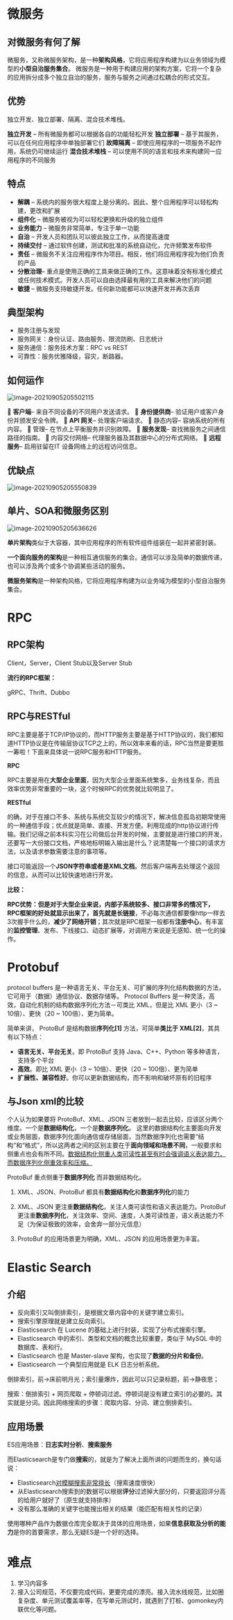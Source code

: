 # 微服务

## 对微服务有何了解

微服务，又称微服务架构，是一种**架构风格**，它将应用程序构建为以业务领域为模型的**小型自治服务集合**。
微服务是一种用于构建应用的架构方案，它将一个复杂的应用拆分成多个独立自治的服务，服务与服务之间通过松耦合的形式交互。

## 优势

独立开发、独立部署、隔离、混合技术堆栈。

**独立开发** – 所有微服务都可以根据各自的功能轻松开发
**独立部署** – 基于其服务，可以在任何应用程序中单独部署它们
**故障隔离** – 即使应用程序的一项服务不起作用，系统仍可继续运行
**混合技术堆栈** – 可以使用不同的语言和技术来构建同一应用程序的不同服务

## 特点

+ **解耦** – 系统内的服务很大程度上是分离的。因此，整个应用程序可以轻松构建，更改和扩展
+ **组件化** – 微服务被视为可以轻松更换和升级的独立组件
+ **业务能力** – 微服务非常简单，专注于单一功能
+ **自治** – 开发人员和团队可以彼此独立工作，从而提高速度
+ **持续交付** – 通过软件创建，测试和批准的系统自动化，允许频繁发布软件
+ **责任** – 微服务不关注应用程序作为项目。相反，他们将应用程序视为他们负责的产品
+ **分散治理**– 重点是使用正确的工具来做正确的工作。这意味着没有标准化模式或任何技术模式。开发人员可以自由选择最有用的工具来解决他们的问题
+ **敏捷** – 微服务支持敏捷开发。任何新功能都可以快速开发并再次丢弃

## 典型架构

+ 服务注册与发现
+ 服务网关：身份认证、路由服务、限流防刷、日志统计
+ 服务通信：服务技术方案：RPC vs REST
+ 可靠性：服务优雅降级，容灾，断路器。

## 如何运作

![image-20210905205502115](实习.assets/image-20210905205502115-1647863835697.png)

 **客户端**– 来自不同设备的不同用户发送请求。
 **身份提供商**– 验证用户或客户身份并颁发安全令牌。
 **API 网关**– 处理客户端请求。
 静态内容– 容纳系统的所有内容。
 管理– 在节点上平衡服务并识别故障。
 **服务发现**– 查找微服务之间通信路径的指南。
 内容交付网络– 代理服务器及其数据中心的分布式网络。
 **远程服务**– 启用驻留在IT 设备网络上的远程访问信息。

## 优缺点

![image-20210905205550839](实习.assets/image-20210905205550839.png)

## 单片、SOA和微服务区别

![image-20210905205636626](实习.assets/image-20210905205636626.png)

**单片架构**类似于大容器，其中应用程序的所有软件组件组装在一起并紧密封装。

**一个面向服务的架构**是一种相互通信服务的集合。通信可以涉及简单的数据传递，也可以涉及两个或多个协调某些活动的服务。

**微服务架构**是一种架构风格，它将应用程序构建为以业务域为模型的小型自治服务集合。

# RPC

## RPC架构

Client，Server，Client Stub以及Server Stub

**流行的RPC框架：**

gRPC、Thrift、Dubbo

## RPC与RESTful

RPC主要是基于TCP/IP协议的，而HTTP服务主要是基于HTTP协议的，我们都知道HTTP协议是在传输层协议TCP之上的，所以效率来看的话，RPC当然是要更胜一筹啦！下面来具体说一说RPC服务和HTTP服务。

**RPC**

RPC主要是用在**大型企业里面**，因为大型企业里面系统繁多，业务线复杂，而且效率优势非常重要的一块，这个时候RPC的优势就比较明显了。

**RESTful**

的确，对于在接口不多、系统与系统交互较少的情况下，解决信息孤岛初期常使用的一种通信手段；优点就是简单、直接、开发方便。利用现成的http协议进行传输。我们记得之前本科实习在公司做后台开发的时候，主要就是进行接口的开发，还要写一大份接口文档，严格地标明输入输出是什么？说清楚每一个接口的请求方法，以及请求参数需要注意的事项等。

接口可能返回一个**JSON字符串或者是XML文档**。然后客户端再去处理这个返回的信息，从而可以比较快速地进行开发。

**比较：**

**RPC优势：**但是对于大型企业来说，内部子系统较多、接口非常多的情况下，RPC框架的好处就显示出来了，首先就是**长链接**，不必每次通信都要像http一样去3次握手什么的，**减少了网络开销**；其次就是RPC框架一般都有**注册中心**，有丰富的**监控管理**、发布、下线接口、动态扩展等，对调用方来说是无感知、统一化的操作。

# Protobuf

protocol buffers 是一种语言无关、平台无关、可扩展的序列化结构数据的方法，它可用于（数据）通信协议、数据存储等。
Protocol Buffers 是一种灵活，高效，自动化机制的结构数据序列化方法－可类比 XML，但是比 XML 更小（3 ~ 10倍）、更快（20 ~ 100倍）、更为简单。

简单来讲， ProtoBuf 是结构数据**序列化[1]** 方法，可简单**类比于 XML[2]**，其具有以下特点：

- **语言无关、平台无关**。即 ProtoBuf 支持 Java、C++、Python 等多种语言，支持多个平台
- **高效**。即比 XML 更小（3 ~ 10倍）、更快（20 ~ 100倍）、更为简单
- **扩展性、兼容性好**。你可以更新数据结构，而不影响和破坏原有的旧程序

## 与Json xml的比较

个人认为如果要将 ProtoBuf、XML、JSON 三者放到一起去比较，应该区分两个维度。一个是**数据结构化**，一个是**数据序列化**。
这里的数据结构化主要面向开发或业务层面，数据序列化面向通信或存储层面，当然数据序列化也需要“结构”和“格式”，所以这两者之间的区别主要在于**面向领域和场景不同**，一般要求和侧重点也会有所不同。<u>数据结构化侧重人类可读性甚至有时会强调语义表达能力，而数据序列化侧重效率和压缩。</u>

ProtoBuf 重点侧重于**数据序列化** 而非数据结构化。

1. XML、JSON、ProtoBuf 都具有**数据结构化**和**数据序列化**的能力

2. XML、JSON 更注重**数据结构化**，关注人类可读性和语义表达能力。ProtoBuf 更注重**数据序列化**，关注效率、空间、速度，人类可读性差，语义表达能力不足（为保证极致的效率，会舍弃一部分元信息）

3. ProtoBuf 的应用场景更为明确，XML、JSON 的应用场景更为丰富。

# Elastic Search

## 介绍

+ 反向索引又叫倒排索引，是根据文章内容中的关键字建立索引。
+ 搜索引擎原理就是建立反向索引。
+ Elasticsearch 在 Lucene 的基础上进行封装，实现了分布式搜索引擎。
+ Elasticsearch 中的索引、类型和文档的概念比较重要，类似于 MySQL 中的数据库、表和行。
+ Elasticsearch 也是 Master-slave 架构，也实现了**数据的分片和备份**。
+ Elasticsearch 一个典型应用就是 ELK 日志分析系统。

倒排索引，前→床前明月光；索引量爆炸，因此可以只记录标题，前→静夜思；

搜索：倒排索引 + 网页爬取 + 停顿词过滤。停顿词是没有建立索引的必要的。其实就是分词。因此网络搜索的步骤：爬取内容、分词、建立倒排索引。

## 应用场景

ES应用场景：**日志实时分析**、**搜索服务**

而Elasticsearch是专门做**搜索**的，就是为了解决上面所讲的问题而生的，换句话说：

+ Elasticsearch<u>对模糊搜索非常擅长</u>（搜索速度很快）
+ 从Elasticsearch搜索到的数据可以根据**评分**过滤掉大部分的，只要返回评分高的给用户就好了（原生就支持排序）
+ 没有那么准确的关键字也能搜出相关的结果（能匹配有相关性的记录） 



使用哪种产品作为数据仓库完全取决于具体的应用场景，如果**信息获取及分析的能力**是你的首要需求，那么无疑ES是一个好的选择。

# 难点

1. 学习内容多
2. 接入公司规范，不仅要完成代码，更要完成的漂亮。接入流水线规范，比如圈复杂度、单元测试覆盖率等，在写单元测试时，就遇到了打桩、gomonkey内联优化等问题。

